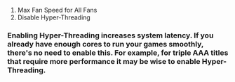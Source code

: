 1. Max Fan Speed for All Fans
2. Disable Hyper-Threading
### Enabling Hyper-Threading increases system latency. If you already have enough cores to run your games smoothly, there's no need to enable this. For example, for triple AAA titles that require more performance it may be wise to enable Hyper-Threading.
